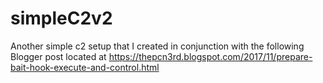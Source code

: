 # simpleC2v2
Another simple c2 setup that I created in conjunction with the following Blogger post located at https://thepcn3rd.blogspot.com/2017/11/prepare-bait-hook-execute-and-control.html
